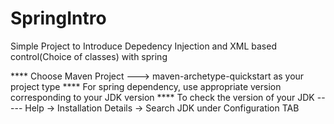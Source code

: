 # SpringIntro
Simple Project to Introduce Depedency Injection and XML based control(Choice of classes) with spring

**** Choose Maven Project ---> maven-archetype-quickstart as your project type
**** For spring dependency, use appropriate version corresponding to your JDK version
**** To check the version of your JDK ----- Help -> Installation Details -> Search JDK under Configuration TAB
